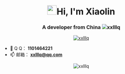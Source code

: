 <h1 align="center"> <img src="https://raw.githubusercontent.com/iampavangandhi/iampavangandhi/master/gifs/Hi.gif" width="30px">Hi, I'm Xiaolin</h1>
<h3 align="center">A developer from China <img src="https://visitor-badge.laobi.icu/badge?page_id=xxlllq" alt="xxlllq" /></h3>
<p align="center"> <a href="https://github.com/ryo-ma/github-profile-trophy"><img src="https://github-profile-trophy.vercel.app/?username=xxlllq&title=Stars,Followers,Repositories,Commit,Issues,PullRequest" alt="xxlllq" /></a> </p>

- 🐧 Q  Q： **1101464221**
- 📫 邮箱： **xxlllq@qq.com**
<p align="center">
<img src="https://github-readme-stats.vercel.app/api?username=xxlllq&show_icons=true&theme=tokyonight&hide=prs,contribs)" alt="xxlllq" />
</p>

